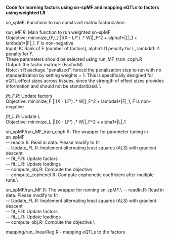 **Code for learning factors using sn-spMF and mapping eQTLs to factors using weighted LR**



sn_spMF: Functions to run constraint matrix factorization


*run_MF.R*: Main function to run weighted sn-spMF \
	Objective: minimize_{F,L} ||(X - LF') .* W||_F^2 + alpha1*|L|_1 + lambda1*|F|_1, F is non-negative \
	Input: K: Rank of F (number of factors), alpha1: l1 penalty for L, lambda1: l1 penalty for F. \
		   These parameters should be selected using run_MF_train_coph.R \
	Output: the factor matrix F (FactorM) \
	Note: in R package "penalized", forced the penalization step to run with no standardization by setting weights = 1. This is specifically designed for eQTL effect sizes across tissues, since the strength of effect sizes provides information and should not be standardized. \



*fit_F.R*: Update factors\
		   Objective: minimize_F ||(X - LF') .* W||_F^2 + lambda1*|F|_1, F is non-negative


*fit_L.R*: Update L \
		   Objective: minimize_L ||(X - LF') .* W||_F^2 + alpha1*|L|_1


sn_spMF/run_MF_train_coph.R: The wrapper for parameter tuning in sn_spMF\
    -- readIn.R: Read in data. Please modify to fit\
    -- Update_FL.R: Implement alternating least squares (ALS) with gradient descent\
        -- fit_F.R: Update factors\
        -- fit_L.R: Update loadings\
        -- compute_obj.R: Compute the objective\
    -- compute_cophenet.R: Compute cophenetic coefficient after multiple runs.\

sn_spMF/run_MF.R: The wrapper for running sn-spMF.\ 
    -- readIn.R: Read in data. Please modify to fit\
    -- Update_FL.R: Implement alternating least squares (ALS) with gradient descent\
	-- fit_F.R: Update factors\
	-- fit_L.R: Update loadings\
	-- compute_obj.R: Compute the objective \


mapping/run_linearReg.R - mapping eQTLs to the factors
